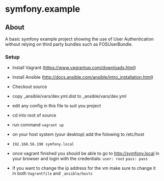 symfony.example
=============

## About

A basic symfony example project showing the use of User Authentication without relying on third party bundles such as FOSUserBundle.

### Setup

- Install Vagrant (https://www.vagrantup.com/downloads.html)
- Install Ansible (http://docs.ansible.com/ansible/intro_installation.html)

- Checkout source
- copy _ansible/vars/dev.yml.dist to _ansible/vars/dev.yml
- edit any config in this file to suit you project

- cd into root of source
- run command `vagrant up`

- on your host system (your desktop) add the folowing to /etc/host
- `192.168.56.190 symfony.local`

- once vagrant finished you should be able to go to http://symfony.local in your browser and login with the credentials: `user: root` `pass: pass`

- If you want to change the ip address for the vm make sure to change it in both `Vagrantfile` and `_ansible/hosts`